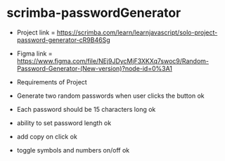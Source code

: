 # scrimba-passwordGenerator
 
* Project link = https://scrimba.com/learn/learnjavascript/solo-project-password-generator-cR9B46Sg

* Figma link = https://www.figma.com/file/NEj9JDycMjF3XKXq7swoc9/Random-Password-Generator-(New-version)?node-id=0%3A1

* Requirements of Project 

* Generate two random passwords when user clicks the button ok 

* Each password should be 15 characters long ok

* ability to set password length ok

* add copy on click ok

* toggle symbols and numbers on/off ok
